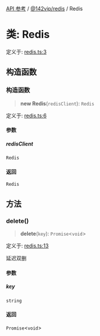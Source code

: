 [API 参考](../../../index.md) / [@142vip/redis](../index.md) / Redis

# 类: Redis

定义于: [redis.ts:3](https://github.com/142vip/core-x/blob/1eb80b292cacf818428b26e34edc36554f5c80fb/packages/redis/src/redis.ts#L3)

## 构造函数

### 构造函数

> **new Redis**(`redisClient`): `Redis`

定义于: [redis.ts:6](https://github.com/142vip/core-x/blob/1eb80b292cacf818428b26e34edc36554f5c80fb/packages/redis/src/redis.ts#L6)

#### 参数

##### redisClient

`Redis`

#### 返回

`Redis`

## 方法

### delete()

> **delete**(`key`): `Promise`\<`void`\>

定义于: [redis.ts:13](https://github.com/142vip/core-x/blob/1eb80b292cacf818428b26e34edc36554f5c80fb/packages/redis/src/redis.ts#L13)

延迟双删

#### 参数

##### key

`string`

#### 返回

`Promise`\<`void`\>
